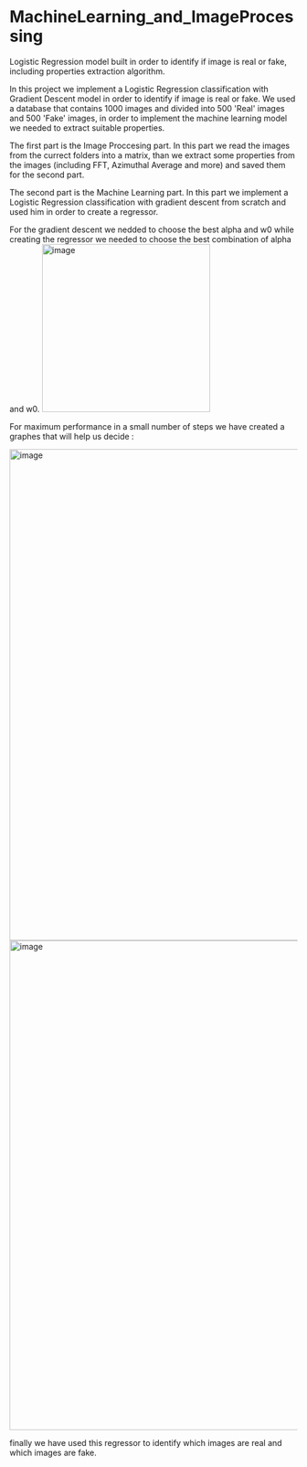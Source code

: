 # MachineLearning_and_ImageProcessing
Logistic Regression model built in order to identify if image is real or fake, including properties extraction algorithm.

In this project we implement a Logistic Regression classification with Gradient Descent model in order to identify if image is real or fake.
We used a database that contains 1000 images and divided into 500 'Real' images and 500 'Fake' images, in order to implement the machine learning model
we needed to extract suitable properties.

The first part is the Image Proccesing part.
In this part we read the images from the currect folders into a matrix, than we extract some properties from the images (including FFT, Azimuthal Average and more)
and saved them for the second part.

The second part is the Machine Learning part.
In this part we implement a Logistic Regression classification with gradient descent from scratch and used him in order to create a regressor.

For the gradient descent we nedded to choose the best alpha and w0 
while creating the regressor we needed to choose the best combination of alpha and w0.
        <img width="294" alt="image" src="https://user-images.githubusercontent.com/88097271/164233610-a0127445-c4e4-49f7-8936-9c6ec59a2552.png">

For maximum performance in a small number of steps we have created a graphes that will help us decide :

<img width="860" alt="image" src="https://user-images.githubusercontent.com/88097271/164234188-7422beb7-cdb0-4e87-aa90-e1b001a7dce1.png"><img width="857" alt="image" src="https://user-images.githubusercontent.com/88097271/164234246-50a15d7a-9e02-4430-aaed-009549e3b3bb.png">

finally we have used this regressor to identify which images are real and which images are fake.
